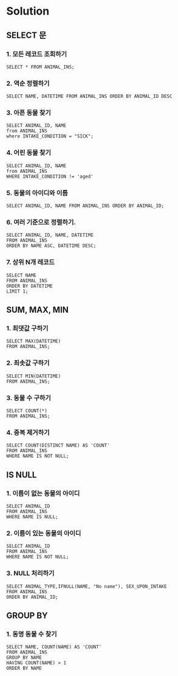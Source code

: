 # Solution

## SELECT 문
### 1. 모든 레코드 조회하기
```mysql
SELECT * FROM ANIMAL_INS;
```
### 2. 역순 정렬하기
```mysql
SELECT NAME, DATETIME FROM ANIMAL_INS ORDER BY ANIMAL_ID DESC
```
### 3. 아픈 동물 찾기
```mysql
SELECT ANIMAL_ID, NAME 
from ANIMAL_INS 
where INTAKE_CONDITION = "SICK";
```
### 4. 어린 동물 찾기
```mysql
SELECT ANIMAL_ID, NAME 
from ANIMAL_INS 
WHERE INTAKE_CONDITION != 'aged'
```
### 5. 동물의 아이디와 이름
```mysql
SELECT ANIMAL_ID, NAME FROM ANIMAL_INS ORDER BY ANIMAL_ID;
```
### 6. 여러 기준으로 정렬하기.
```mysql
SELECT ANIMAL_ID, NAME, DATETIME
FROM ANIMAL_INS 
ORDER BY NAME ASC, DATETIME DESC;
```

### 7. 상위 N개 레코드
```mysql
SELECT NAME 
FROM ANIMAL_INS 
ORDER BY DATETIME 
LIMIT 1;
```

## SUM, MAX, MIN

### 1. 최댓값 구하기
```mysql
SELECT MAX(DATETIME) 
FROM ANIMAL_INS;
```

### 2. 최솟값 구하기
```mysql
SELECT MIN(DATETIME) 
FROM ANIMAL_INS;
```

### 3. 동물 수 구하기
```mysql
SELECT COUNT(*)
FROM ANIMAL_INS;
```

### 4. 중복 제거하기
```mysql
SELECT COUNT(DISTINCT NAME) AS 'COUNT'
FROM ANIMAL_INS
WHERE NAME IS NOT NULL;

```
## IS NULL

### 1. 이름이 없는 동물의 아이디
```mysql
SELECT ANIMAL_ID 
FROM ANIMAL_INS 
WHERE NAME IS NULL;
```

### 2. 이름이 있는 동물의 아이디
```mysql
SELECT ANIMAL_ID 
FROM ANIMAL_INS 
WHERE NAME IS NOT NULL;
```

### 3. NULL 처리하기
```mysql
SELECT ANIMAL_TYPE,IFNULL(NAME, "No name"), SEX_UPON_INTAKE
FROM ANIMAL_INS
ORDER BY ANIMAL_ID;
```


## GROUP BY

### 1. 동명 동물 수 찾기
```mysql
SELECT NAME, COUNT(NAME) AS 'COUNT'
FROM ANIMAL_INS
GROUP BY NAME
HAVING COUNT(NAME) > 1
ORDER BY NAME

```
